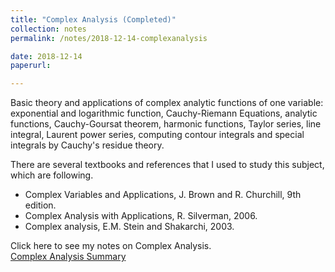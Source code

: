 ```yaml
---
title: "Complex Analysis (Completed)"
collection: notes
permalink: /notes/2018-12-14-complexanalysis

date: 2018-12-14
paperurl:

---
```

Basic theory and applications of complex analytic functions of one variable: exponential and logarithmic function, Cauchy-Riemann Equations, analytic functions, Cauchy-Goursat theorem, harmonic functions, Taylor series, line integral, Laurent power series, computing contour integrals and special integrals by Cauchy's residue theory.

There are several textbooks and references that I used to study this subject, which are following.
* Complex Variables and Applications, J. Brown and R. Churchill, 9th edition.
* Complex Analysis with Applications, R. Silverman, 2006.
* Complex analysis, E.M. Stein and Shakarchi, 2003.


Click here to see my notes on Complex Analysis.  
[Complex Analysis Summary](http://austinyi.github.io/files/complexanalysis.pdf)

